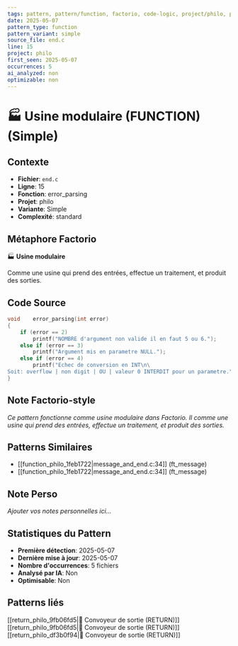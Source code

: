 ```yaml
---
tags: pattern, pattern/function, factorio, code-logic, project/philo, pattern/variant/simple
date: 2025-05-07
pattern_type: function
pattern_variant: simple
source_file: end.c
line: 15
project: philo
first_seen: 2025-05-07
occurrences: 5
ai_analyzed: non
optimizable: non
---
```


# 🏭 Usine modulaire (FUNCTION) (Simple)

## Contexte
- **Fichier**: `end.c`
- **Ligne**: 15
- **Fonction**: error_parsing
- **Projet**: philo
- **Variante**: Simple
- **Complexité**: standard

## Métaphore Factorio
🏭 **Usine modulaire**

Comme une usine qui prend des entrées, effectue un traitement, et produit des sorties.

## Code Source
```c
void	error_parsing(int error)
{
	if (error == 2)
		printf("NOMBRE d'argument non valide il en faut 5 ou 6.");
	else if (error == 3)
		printf("Argument mis en parametre NULL.");
	else if (error == 4)
		printf("Echec de conversion en INT\n\
Soit: overflow | non digit | OU | valeur 0 INTERDIT pour un parametre.");
}
```

## Note Factorio-style
*Ce pattern fonctionne comme usine modulaire dans Factorio. Il comme une usine qui prend des entrées, effectue un traitement, et produit des sorties.*

## Patterns Similaires
- [[function_philo_1feb1722|message_and_end.c:34]] (ft_message)
- [[function_philo_1feb1722|message_and_end.c:34]] (ft_message)

## Note Perso
*Ajouter vos notes personnelles ici...*

## Statistiques du Pattern
- **Première détection**: 2025-05-07
- **Dernière mise à jour**: 2025-05-07
- **Nombre d'occurrences**: 5 fichiers
- **Analysé par IA**: Non
- **Optimisable**: Non

## Patterns liés
[[return_philo_9fb06fd5|🚚 Convoyeur de sortie (RETURN)]]
[[return_philo_9fb06fd5|🚚 Convoyeur de sortie (RETURN)]]
[[return_philo_df3b0f94|🚚 Convoyeur de sortie (RETURN)]]
